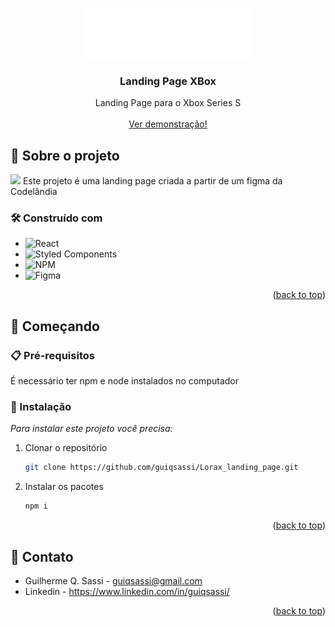 
<a id="readme-top"></a>


<!-- PROJECT LOGO -->
<br />
<div align="center">

  <img src="src/assets/logo-xbox.svg" height="80"/>
  <h3 align="center">Landing Page XBox</h3>

  <p align="center">
    Landing Page para o Xbox Series S
    <br />
    <br />
    <a href="https://xbox-series-s.vercel.app/">Ver demonstração!</a>
  </p>
</div>


<!-- ABOUT THE PROJECT -->
## 📌 Sobre o projeto
<img src="https://media.discordapp.net/attachments/857222932363608067/1258421471295049728/image.png?ex=6687fbd3&is=6686aa53&hm=47922e10385d526642ebe2e5211496e8268095bc9bb77f6befa109abcad31f37&=&format=webp&quality=lossless&width=550&height=278"/>
Este projeto é uma landing page criada a partir de um figma da Codelândia


### 🛠️ Construído com

* ![React](https://img.shields.io/badge/react-%2320232a.svg?style=for-the-badge&logo=react&logoColor=%2361DAFB)
* ![Styled Components](https://img.shields.io/badge/styled--components-DB7093?style=for-the-badge&logo=styled-components&logoColor=white)
* ![NPM](https://img.shields.io/badge/NPM-%23CB3837.svg?style=for-the-badge&logo=npm&logoColor=white)
* ![Figma](https://img.shields.io/badge/figma-%23F24E1E.svg?style=for-the-badge&logo=figma&logoColor=white)

<p align="right">(<a href="#readme-top">back to top</a>)</p>



<!-- GETTING STARTED -->
## 🚀 Começando

### 📋 Pré-requisitos

  É necessário ter npm e node instalados no computador

### 🔧 Instalação

_Para instalar este projeto você precisa:_

1. Clonar o repositório
   ```sh
   git clone https://github.com/guiqsassi/Lorax_landing_page.git
   ```
2. Instalar os pacotes
   ```sh
   npm i 
   ```

<p align="right">(<a href="#readme-top">back to top</a>)</p>




<!-- CONTACT -->
## 💬 Contato

* Guilherme Q. Sassi - guiqsassi@gmail.com
* Linkedin - https://www.linkedin.com/in/guiqsassi/

<p align="right">(<a href="#readme-top">back to top</a>)</p>


